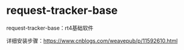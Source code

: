 # request-tracker-base
request-tracker-base：rt4基础软件

详细安装步骤：https://www.cnblogs.com/weavepub/p/11592610.html
